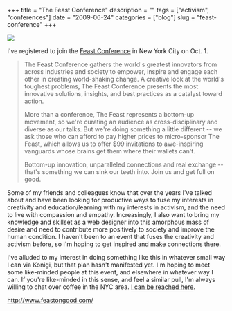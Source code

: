+++
title = "The Feast Conference"
description = ""
tags = ["activism", "conferences"]
date = "2009-06-24"
categories = ["blog"]
slug = "feast-conference"
+++



  <div class="notebook-screenshot"><a href="http://www.feastongood.com/"><img src="http://media.konigi.com/bluga/wt4a4223e15b469.jpg"/></a></div><p>I've registered to join the <a href="http://www.feastongood.com/">Feast Conference</a> in New York City on Oct. 1.</p>
<blockquote><p>The Feast Conference gathers the world's greatest innovators from across industries and society to empower, inspire and engage each other in creating world-shaking change. A creative look at the world's toughest problems, The Feast Conference presents the most innovative solutions, insights, and best practices as a catalyst toward action.</p>
<p>More than a conference, The Feast represents a bottom-up movement, so we're curating an audience as cross-disciplinary and diverse as our talks. But we're doing something a little different -- we ask those who can afford to pay higher prices to micro-sponsor The Feast, which allows us to offer $99 invitations to awe-inspiring vanguards whose brains get them where their wallets can't.</p>
<p>Bottom-up innovation, unparalleled connections and real exchange -- that's something we can sink our teeth into. Join us and get full on good.</p></blockquote>
<p>Some of my friends and colleagues know that over the years I've talked about and have been looking for productive ways to fuse my interests in creativity and education/learning with my interests in activism, and the need to live with compassion and empathy. Increasingly, I also want to bring my knowledge and skillset as a web designer into this amorphous mass of desire and need to contribute more positively to society and improve the human condition. I haven't been to an event that fuses the creativity and activism before, so I'm hoping to get inspired and make connections there.</p>
<p>I've alluded to my interest in doing something like this in whatever small way I can via Konigi, but that plan hasn't manifested yet. I'm hoping to meet some like-minded people at this event, and elsewhere in whatever way I can. If you're like-minded in this sense, and feel a similar pull, I'm always willing to chat over coffee in the NYC area. <a href="../contact.html">I can be reached here</a>.</p>
    
  <a href="http://www.feastongood.com/">http://www.feastongood.com/</a>
